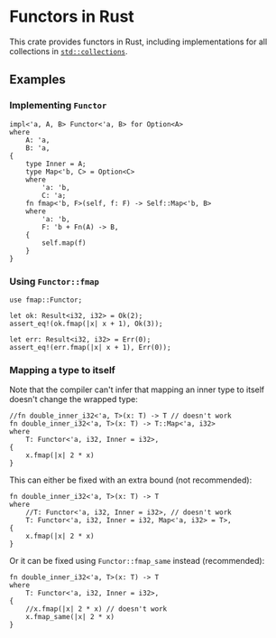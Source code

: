 # Functors in Rust

This crate provides functors in Rust, including
implementations for all collections in
[`std::collections`](https://doc.rust-lang.org/std/collections/).

## Examples

### Implementing `Functor`

```
impl<'a, A, B> Functor<'a, B> for Option<A>
where
    A: 'a,
    B: 'a,
{
    type Inner = A;
    type Map<'b, C> = Option<C>
    where
        'a: 'b,
        C: 'a;
    fn fmap<'b, F>(self, f: F) -> Self::Map<'b, B>
    where
        'a: 'b,
        F: 'b + Fn(A) -> B,
    {
        self.map(f)
    }
}
```

### Using `Functor::fmap`

```
use fmap::Functor;

let ok: Result<i32, i32> = Ok(2);
assert_eq!(ok.fmap(|x| x + 1), Ok(3));

let err: Result<i32, i32> = Err(0);
assert_eq!(err.fmap(|x| x + 1), Err(0));
```

### Mapping a type to itself

Note that the compiler can't infer that mapping an inner type to itself doesn't
change the wrapped type:

```
//fn double_inner_i32<'a, T>(x: T) -> T // doesn't work
fn double_inner_i32<'a, T>(x: T) -> T::Map<'a, i32>
where
    T: Functor<'a, i32, Inner = i32>,
{
    x.fmap(|x| 2 * x)
}
```

This can either be fixed with an extra bound (not recommended):

```
fn double_inner_i32<'a, T>(x: T) -> T
where
    //T: Functor<'a, i32, Inner = i32>, // doesn't work
    T: Functor<'a, i32, Inner = i32, Map<'a, i32> = T>,
{
    x.fmap(|x| 2 * x)
}
```

Or it can be fixed using `Functor::fmap_same` instead (recommended):

```
fn double_inner_i32<'a, T>(x: T) -> T
where
    T: Functor<'a, i32, Inner = i32>,
{
    //x.fmap(|x| 2 * x) // doesn't work
    x.fmap_same(|x| 2 * x)
}
```
